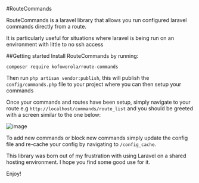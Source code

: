 #RouteCommands

RouteCommands is a laravel library that allows you run configured
laravel commands directly from a route. 

It is particularly useful for situations where laravel is being run on
an environment with little to no ssh access

##Getting started
Install RouteCommands by running: 

```composer require kofoworola/route-commands```

Then run ```php artisan vendor:publish```, this will publish the
```config/commands.php``` file to your project where you can then setup your commands

Once your commands and routes have been setup, simply navigate to your route 
e.g `http://localhost/commands/route_list` and you should be greeted with a screen 
similar to the one below:

![image](https://i.imgur.com/YVWnBWL.png "Image")

To add new commands or block new commands simply update the config file and re-cache your config
by navigating to `/config_cache`.


This library was born out of my frustration with using Laravel on a shared hosting environment.
I hope you find some good use for it.

Enjoy!